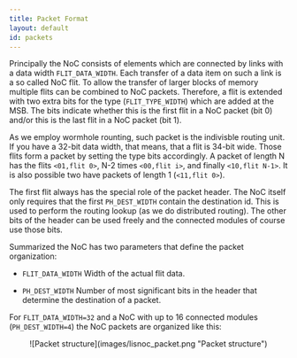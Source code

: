 ```yaml
---
title: Packet Format
layout: default
id: packets
---
```


Principally the NoC consists of elements which are connected by links
with a data width `FLIT_DATA_WIDTH`.  Each transfer of a data item on
such a link is a so called NoC flit. To allow the transfer of larger
blocks of memory multiple flits can be combined to NoC
packets. Therefore, a flit is extended with two extra bits for the
type (`FLIT_TYPE_WIDTH`) which are added at the MSB. The bits indicate
whether this is the first flit in a NoC packet (bit 0) and/or this is
the last flit in a NoC packet (bit 1).

As we employ wormhole rounting, such packet is the indivisble routing
unit. If you have a 32-bit data width, that means, that a flit is
34-bit wide. Those flits form a packet by setting the type bits
accordingly. A packet of length N has the flits `<01,flit 0>`, N-2
times `<00,flit i>`, and finally `<10,flit N-1>`. It is also possible
two have packets of length 1 (`<11,flit 0>`).

The first flit always has the special role of the packet header. The
NoC itself only requires that the first `PH_DEST_WIDTH` contain the
destination id. This is used to perform the routing lookup (as we do
distributed routing). The other bits of the header can be used freely
and the connected modules of course use those bits.

Summarized the NoC has two parameters that define the packet
organization:
	
* `FLIT_DATA_WIDTH` Width of the actual flit data.

* `PH_DEST_WIDTH` Number of most significant bits in the header that
  determine the destination of a packet.

For `FLIT_DATA_WIDTH=32` and a NoC with up to 16 connected modules
(`PH_DEST_WIDTH=4`) the NoC packets are organized like this:

<div style="text-align:center" markdown="1">
![Packet structure](images/lisnoc_packet.png "Packet structure")
</div>
	

